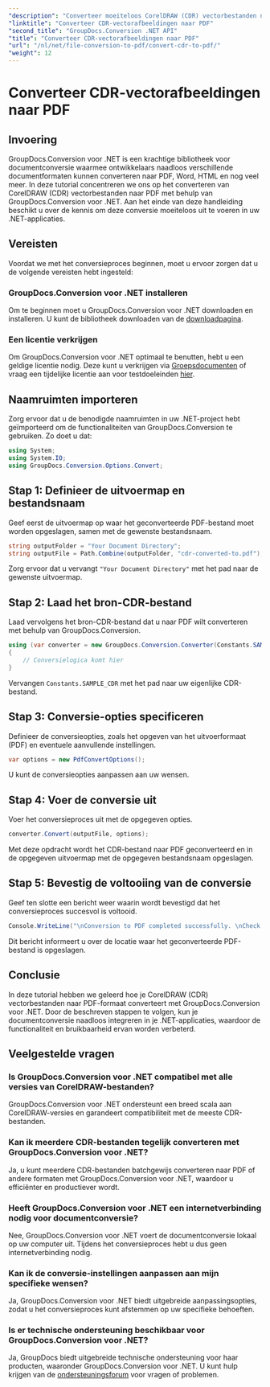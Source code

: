 ```yaml
---
"description": "Converteer moeiteloos CorelDRAW (CDR) vectorbestanden naar PDF-formaat met GroupDocs.Conversion voor .NET. Stroomlijn uw documentconversieproces."
"linktitle": "Converteer CDR-vectorafbeeldingen naar PDF"
"second_title": "GroupDocs.Conversion .NET API"
"title": "Converteer CDR-vectorafbeeldingen naar PDF"
"url": "/nl/net/file-conversion-to-pdf/convert-cdr-to-pdf/"
"weight": 12
---
```


# Converteer CDR-vectorafbeeldingen naar PDF

## Invoering
GroupDocs.Conversion voor .NET is een krachtige bibliotheek voor documentconversie waarmee ontwikkelaars naadloos verschillende documentformaten kunnen converteren naar PDF, Word, HTML en nog veel meer. In deze tutorial concentreren we ons op het converteren van CorelDRAW (CDR) vectorbestanden naar PDF met behulp van GroupDocs.Conversion voor .NET. Aan het einde van deze handleiding beschikt u over de kennis om deze conversie moeiteloos uit te voeren in uw .NET-applicaties.
## Vereisten
Voordat we met het conversieproces beginnen, moet u ervoor zorgen dat u de volgende vereisten hebt ingesteld:
### GroupDocs.Conversion voor .NET installeren
Om te beginnen moet u GroupDocs.Conversion voor .NET downloaden en installeren. U kunt de bibliotheek downloaden van de [downloadpagina](https://releases.groupdocs.com/conversion/net/).
### Een licentie verkrijgen
Om GroupDocs.Conversion voor .NET optimaal te benutten, hebt u een geldige licentie nodig. Deze kunt u verkrijgen via [Groepsdocumenten](https://purchase.groupdocs.com/buy) of vraag een tijdelijke licentie aan voor testdoeleinden [hier](https://purchase.groupdocs.com/temporary-license/).

## Naamruimten importeren
Zorg ervoor dat u de benodigde naamruimten in uw .NET-project hebt geïmporteerd om de functionaliteiten van GroupDocs.Conversion te gebruiken. Zo doet u dat:
```csharp
using System;
using System.IO;
using GroupDocs.Conversion.Options.Convert;
```
## Stap 1: Definieer de uitvoermap en bestandsnaam
Geef eerst de uitvoermap op waar het geconverteerde PDF-bestand moet worden opgeslagen, samen met de gewenste bestandsnaam.
```csharp
string outputFolder = "Your Document Directory";
string outputFile = Path.Combine(outputFolder, "cdr-converted-to.pdf");
```
Zorg ervoor dat u vervangt `"Your Document Directory"` met het pad naar de gewenste uitvoermap.
## Stap 2: Laad het bron-CDR-bestand
Laad vervolgens het bron-CDR-bestand dat u naar PDF wilt converteren met behulp van GroupDocs.Conversion.
```csharp
using (var converter = new GroupDocs.Conversion.Converter(Constants.SAMPLE_CDR))
{
    // Conversielogica komt hier
}
```
Vervangen `Constants.SAMPLE_CDR` met het pad naar uw eigenlijke CDR-bestand.
## Stap 3: Conversie-opties specificeren
Definieer de conversieopties, zoals het opgeven van het uitvoerformaat (PDF) en eventuele aanvullende instellingen.
```csharp
var options = new PdfConvertOptions();
```
U kunt de conversieopties aanpassen aan uw wensen.
## Stap 4: Voer de conversie uit
Voer het conversieproces uit met de opgegeven opties.
```csharp
converter.Convert(outputFile, options);
```
Met deze opdracht wordt het CDR-bestand naar PDF geconverteerd en in de opgegeven uitvoermap met de opgegeven bestandsnaam opgeslagen.
## Stap 5: Bevestig de voltooiing van de conversie
Geef ten slotte een bericht weer waarin wordt bevestigd dat het conversieproces succesvol is voltooid.
```csharp
Console.WriteLine("\nConversion to PDF completed successfully. \nCheck output in {0}", outputFolder);
```
Dit bericht informeert u over de locatie waar het geconverteerde PDF-bestand is opgeslagen.

## Conclusie
In deze tutorial hebben we geleerd hoe je CorelDRAW (CDR) vectorbestanden naar PDF-formaat converteert met GroupDocs.Conversion voor .NET. Door de beschreven stappen te volgen, kun je documentconversie naadloos integreren in je .NET-applicaties, waardoor de functionaliteit en bruikbaarheid ervan worden verbeterd.
## Veelgestelde vragen
### Is GroupDocs.Conversion voor .NET compatibel met alle versies van CorelDRAW-bestanden?
GroupDocs.Conversion voor .NET ondersteunt een breed scala aan CorelDRAW-versies en garandeert compatibiliteit met de meeste CDR-bestanden.
### Kan ik meerdere CDR-bestanden tegelijk converteren met GroupDocs.Conversion voor .NET?
Ja, u kunt meerdere CDR-bestanden batchgewijs converteren naar PDF of andere formaten met GroupDocs.Conversion voor .NET, waardoor u efficiënter en productiever wordt.
### Heeft GroupDocs.Conversion voor .NET een internetverbinding nodig voor documentconversie?
Nee, GroupDocs.Conversion voor .NET voert de documentconversie lokaal op uw computer uit. Tijdens het conversieproces hebt u dus geen internetverbinding nodig.
### Kan ik de conversie-instellingen aanpassen aan mijn specifieke wensen?
Ja, GroupDocs.Conversion voor .NET biedt uitgebreide aanpassingsopties, zodat u het conversieproces kunt afstemmen op uw specifieke behoeften.
### Is er technische ondersteuning beschikbaar voor GroupDocs.Conversion voor .NET?
Ja, GroupDocs biedt uitgebreide technische ondersteuning voor haar producten, waaronder GroupDocs.Conversion voor .NET. U kunt hulp krijgen van de [ondersteuningsforum](https://forum.groupdocs.com/c/conversion/11) voor vragen of problemen.